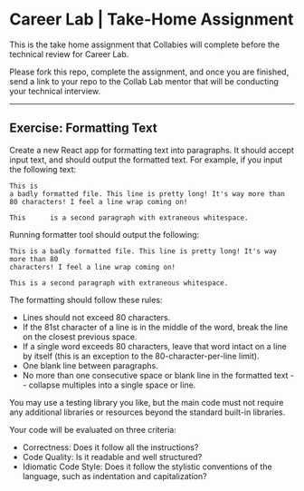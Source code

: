 # Career Lab | Take-Home Assignment 

This is the take home assignment that Collabies will complete before the technical review for Career Lab. 

Please fork this repo, complete the assignment, and once you are finished, send a link to your repo to the Collab Lab mentor that will be conducting your technical interview. 


---

## Exercise: Formatting Text

Create a new React app for formatting text into paragraphs. It should accept input text, and should output the formatted text. For example, if you input the following text:
```
This is
a badly formatted file. This line is pretty long! It's way more than 80 characters! I feel a line wrap coming on!

This      is a second paragraph with extraneous whitespace.
```
Running formatter tool should output the following:
```
This is a badly formatted file. This line is pretty long! It's way more than 80
characters! I feel a line wrap coming on!

This is a second paragraph with extraneous whitespace.
```
The formatting should follow these rules:
- Lines should not exceed 80 characters.
- If the 81st character of a line is in the middle of the word, break the line on the closest previous space.
- If a single word exceeds 80 characters, leave that word intact on a line by itself (this is an exception to the 80-character-per-line limit).
- One blank line between paragraphs.
- No more than one consecutive space or blank line in the formatted text -- collapse multiples into a single space or line.

You may use a testing library you like, but the main code must not require any additional libraries or resources beyond the standard built-in libraries. 

Your code will be evaluated on three criteria:
- Correctness: Does it follow all the instructions?
- Code Quality: Is it readable and well structured?
- Idiomatic Code Style: Does it follow the stylistic conventions of the language, such as indentation and capitalization?


